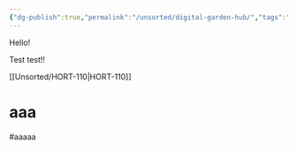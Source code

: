 ```yaml
---
{"dg-publish":true,"permalink":"/unsorted/digital-garden-hub/","tags":"gardenEntry"}
---
```



Hello!

Test test!!

[[Unsorted/HORT-110\|HORT-110]]

# aaa

#aaaaa
